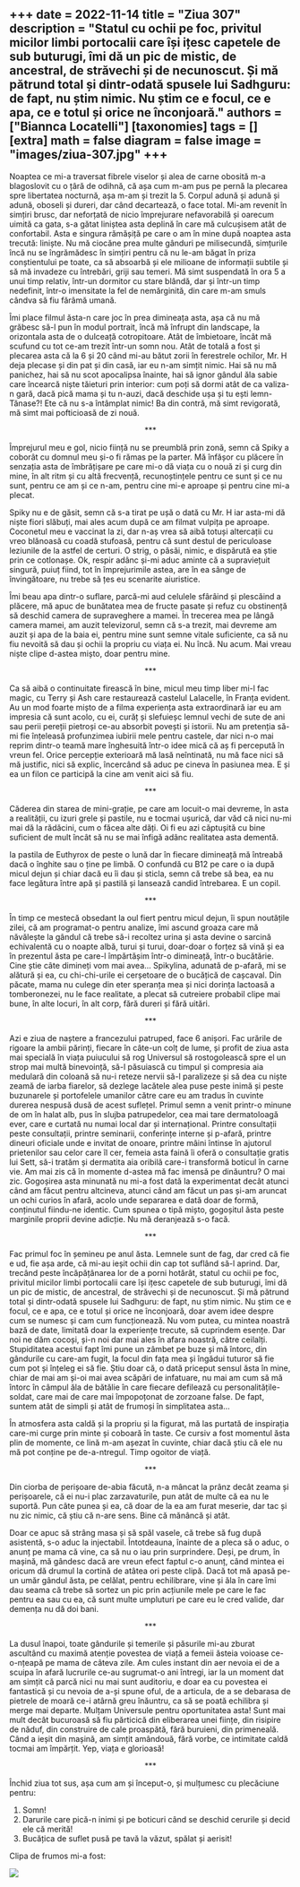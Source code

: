 
+++
date = 2022-11-14
title = "Ziua 307"
description = "Statul cu ochii pe foc, privitul micilor limbi portocalii care își ițesc capetele de sub buturugi, îmi dă un pic de mistic, de ancestral, de străvechi și de necunoscut. Și mă pătrund total și dintr-odată spusele lui Sadhguru: de fapt, nu știm nimic. Nu știm ce e focul, ce e apa, ce e totul și orice ne înconjoară."
authors = ["Biannca Locatelli"]
[taxonomies]
tags = []
[extra]
math = false
diagram = false
image = "images/ziua-307.jpg"
+++
---

Noaptea ce mi-a traversat fibrele viselor și alea de carne obosită m-a blagoslovit cu o țâră de odihnă, că așa cum m-am pus pe pernă la plecarea spre libertatea nocturnă, așa m-am și trezit la 5. Corpul adună și adună și adună, oboseli și dureri, dar când decartează, o face total. Mi-am revenit în simțiri brusc, dar neforțată de nicio împrejurare nefavorabilă și oarecum uimită ca gata, s-a gătat liniștea asta deplină în care mă culcușisem atât de confortabil. Asta e singura rămășiță pe care o am în mine după noaptea asta trecută: liniște. Nu mă ciocăne prea multe gânduri pe milisecundă, simțurile încă nu se îngrămădesc în simțiri pentru că nu le-am băgat în priza conștientului pe toate, ca să absoarbă și ele milioane de informații subtile și să mă invadeze cu întrebări, griji sau temeri. Mă simt suspendată în ora 5 a unui timp relativ, într-un dormitor cu stare blândă, dar și într-un timp nedefinit, într-o imensitate la fel de nemărginită, din care m-am smuls cândva să fiu fărâmă umană.

Îmi place filmul ăsta-n care joc în prea dimineața asta, așa că nu mă grăbesc să-l pun în modul portrait, încă mă înfrupt din landscape, la orizontala asta de o dulceață cotropitoare. Atât de îmbietoare, încât mă scufund cu tot ce-am trezit într-un somn nou. Atât de totală a fost și plecarea asta că la 6 și 20 când mi-au bătut zorii în ferestrele ochilor, Mr. H deja plecase și din pat și din casă, iar eu n-am simțit nimic. Hai să nu mă panichez, hai să nu scot apocalipsa înainte, hai să ignor gândul ăla sabie care încearcă niște tăieturi prin interior: cum poți să dormi atât de ca valiza-n gară, dacă pică mama și tu n-auzi, dacă deschide ușa și tu ești lemn-Tănase?! Ete că nu s-a întâmplat nimic! Ba din contră, mă simt revigorată, mă simt mai pofticioasă de zi nouă.

<p style="text-align: center;">***</p>

Împrejurul meu e gol, nicio ființă nu se preumblă prin zonă, semn că Spiky a coborât cu domnul meu și-o fi rămas pe la parter. Mă înfășor cu plăcere în senzația asta de îmbrățișare pe care mi-o dă viața cu o nouă zi și curg din mine, în alt ritm și cu altă frecvență, recunoștințele pentru ce sunt și ce nu sunt, pentru ce am și ce n-am, pentru cine mi-e aproape și pentru cine mi-a plecat.

Spiky nu e de găsit, semn că s-a tirat pe ușă o dată cu Mr. H iar asta-mi dă niște fiori slăbuți, mai ales acum după ce am filmat vulpița pe aproape. Coconetul meu e vaccinat la zi, dar n-aș vrea să aibă totuși altercații cu vreo blănoasă cu coadă stufoasă, pentru că sunt destul de periculoase leziunile de la astfel de certuri. O strig, o pâsăi, nimic, e dispărută ea știe prin ce cotlonașe. Ok, respir adânc și-mi aduc aminte că a supraviețuit singură, puiuț fiind, tot în împrejurimile astea, are în ea sânge de învingătoare, nu trebe să țes eu scenarite aiuristice.

Îmi beau apa dintr-o suflare, parcă-mi aud celulele sfârâind și plescăind a plăcere, mă apuc de bunătatea mea de fructe pasate și refuz cu obstinență să deschid camera de supraveghere a mamei. În trecerea mea pe lângă camera mamei, am auzit televizorul, semn că s-a trezit, mai devreme am auzit și apa de la baia ei, pentru mine sunt semne vitale suficiente, ca să nu fiu nevoită să dau și ochii la propriu cu viața ei. Nu încă. Nu acum. Mai vreau niște clipe d-astea mișto, doar pentru mine.

<p style="text-align: center;">***</p>

Ca să aibă o continuitate firească în bine, micul meu timp liber mi-l fac magic, cu Terry și Ash care restaurează castelul Lalacelle, în Franța evident. Au un mod foarte mișto de a filma experiența asta extraordinară iar eu am impresia că sunt acolo, cu ei, curăț și slefuieșc lemnul vechi de sute de ani sau perii pereții pietroși ce-au absorbit povești și istorii. Nu am pretenția să-mi fie înțeleasă profunzimea iubirii mele pentru castele, dar nici n-o mai reprim dintr-o teamă mare înghesuită într-o idee mică că aș fi percepută în vreun fel. Orice percepție exterioară mă lasă neîntinată, nu mă face nici să mă justific, nici să explic, încercând să aduc pe cineva în pasiunea mea. E și ea un filon ce participă la cine am venit aici să fiu.

<p style="text-align: center;">***</p>

Căderea din starea de mini-grație, pe care am locuit-o mai devreme, în asta a realității, cu izuri grele și pastile, nu e tocmai ușurică, dar văd că nici nu-mi mai dă la rădăcini, cum o făcea alte dăți. Oi fi eu azi căptușită cu bine suficient de mult încât să nu se mai înfigă adânc realitatea asta dementă.

Ia pastila de Euthyrox de peste o lună dar în fiecare dimineață mă întreabă dacă o înghite sau o ține pe limbă. O confundă cu B12 pe care o ia după micul dejun și chiar dacă eu îi dau și sticla, semn că trebe să bea, ea nu face legătura între apă și pastilă și lansează candid întrebarea. E un copil.

<p style="text-align: center;">***</p>

În timp ce mestecă obsedant la oul fiert pentru micul dejun, îi spun noutățile zilei, că am programat-o pentru analize, îmi ascund groaza care mă năvălește la gândul că trebe să-i recoltez urina și asta devine o sarcină echivalentă cu o noapte albă, turui și turui, doar-doar o forțez să vină și ea în prezentul ăsta pe care-l împărtășim într-o dimineață, într-o bucătărie. Cine știe câte dimineți vom mai avea… Spikylina, adunată de p-afară, mi se alătură și ea, cu chi-chi-urile ei cerșetoare de o bucățică de cașcaval. Din păcate, mama nu culege din eter speranța mea și nici dorința lactoasă a tomberonezei, nu le face realitate, a plecat să cutreiere probabil clipe mai bune, în alte locuri, în alt corp, fără dureri și fără uitări.

<p style="text-align: center;">***</p>

Azi e ziua de naștere a francezului patruped, face 6 anișori. Fac urările de rigoare la ambii părinți, fiecare în câte-un colț de lume, și profit de ziua asta mai specială în viața puiucului să rog Universul să rostogolească spre el un strop mai multă binevoință, să-l păsuiască cu timpul și compresia aia medulară din coloană să nu-i reteze nervii să-l paralizeze și să dea cu niște zeamă de iarba fiarelor, să dezlege lacătele alea puse peste inimă și peste buzunarele și portofelele umanilor către care eu am tradus în cuvinte durerea nespusă dusă de acest suflețel. Primul semn a venit printr-o minune de om în halat alb, pus în slujba patrupedelor, cea mai tare dermatoloagă ever, care e curtată nu numai local dar și internațional. Printre consultații peste consultații, printre seminarii, conferințe interne și p-afară, printre dineuri oficiale unde e invitat de onoare, printre mâini întinse în ajutorul prietenilor sau celor care îl cer, femeia asta faină îi oferă o consultație gratis lui Sett, să-i tratăm și dermatita aia oribilă care-i transformă boticul în carne vie. Am mai zis că în momente d-astea mă fac imensă pe dinăuntru? O mai zic. Gogoșirea asta minunată nu mi-a fost dată la experimentat decât atunci când am făcut pentru altcineva, atunci când am făcut un pas și-am aruncat un ochi curios în afară, acolo unde separarea e dată doar de formă, conținutul fiindu-ne identic. Cum spunea o tipă mișto, gogoșitul ăsta peste marginile proprii devine adicție. Nu mă deranjează s-o facă.

<p style="text-align: center;">***</p>

Fac primul foc în șemineu pe anul ăsta. Lemnele sunt de fag, dar cred că fie e ud, fie așa arde, că mi-au ieșit ochii din cap tot suflând să-l aprind. Dar, trecând peste încăpățânarea lor de a porni hotărât, statul cu ochii pe foc, privitul micilor limbi portocalii care își ițesc capetele de sub buturugi, îmi dă un pic de mistic, de ancestral, de străvechi și de necunoscut. Și mă pătrund total și dintr-odată spusele lui Sadhguru: de fapt, nu știm nimic. Nu știm ce e focul, ce e apa, ce e totul și orice ne înconjoară, doar avem idee despre cum se numesc și cam cum funcționează. Nu vom putea, cu mintea noastră bază de date, limitată doar la experiențe trecute, să cuprindem esențe. Dar noi ne dăm cocoși, și-n noi dar mai ales în afara noastră, către ceilalți. Stupiditatea acestui fapt îmi pune un zâmbet pe buze și mă întorc, din gândurile cu care-am fugit, la focul din fața mea și îngădui tuturor să fie cum pot și înțeleg ei să fie. Știu doar că, o dată priceput sensul ăsta în mine, chiar de mai am și-oi mai avea scăpări de infatuare, nu mai am cum să mă întorc în câmpul ăla de bătălie în care fiecare defilează cu personalitățile-soldat, care mai de care mai împopoțonat de zorzoane false. De fapt, suntem atât de simpli și atât de frumoși în simplitatea asta…

În atmosfera asta caldă și la propriu și la figurat, mă las purtată de inspirația care-mi curge prin minte și coboară în taste. Ce cursiv a fost momentul ăsta plin de momente, ce lină m-am așezat în cuvinte, chiar dacă știu că ele nu mă pot conține pe de-a-ntregul. Timp ogoitor de viață.

<p style="text-align: center;">***</p>

Din ciorba de perișoare de-abia făcută, n-a mâncat la prânz decât zeama și perișoarele, că ei nu-i plac zarzavaturile, pun atât de multe că ea nu le suportă. Pun câte punea și ea, că doar de la ea am furat meserie, dar tac și nu zic nimic, că știu că n-are sens. Bine că mănâncă și atât.

Doar ce apuc să strâng masa și să spăl vasele, că trebe să fug după asistentă, s-o aduc la injectabil. Întotdeauna, înainte de a pleca să o aduc, o anunț pe mama că vine, ca să nu o iau prin surprindere. Deși, pe drum, în mașină, mă gândesc dacă are vreun efect faptul c-o anunț, când mintea ei oricum dă drumul la cortină de atâtea ori peste clipă. Dacă tot mă apasă pe-un umăr gândul ăsta, pe celălat, pentru echilibrare, vine și ăla în care îmi dau seama că trebe să sortez un pic prin acțiunile mele pe care le fac pentru ea sau cu ea, că sunt multe umpluturi pe care eu le cred valide, dar demența nu dă doi bani.

<p style="text-align: center;">***</p>

La dusul înapoi, toate gândurile și temerile și păsurile mi-au zburat ascultând cu maximă atenție povestea de viață a femeii ăsteia voioase ce-o-nțeapă pe mama de câteva zile. Am cules instant din aer nevoia ei de a scuipa în afară lucrurile ce-au sugrumat-o ani întregi, iar la un moment dat am simțit că parcă nici nu mai sunt auditoriu, e doar ea cu povestea ei fantastică și cu nevoia de a-și spune oful, de a articula, de a se debarasa de pietrele de moară ce-i atârnă greu înăuntru, ca să se poată echilibra și merge mai departe. Mulțam Universule pentru oportunitatea asta! Sunt mai mult decât bucuroasă să fiu părticică din eliberarea unei ființe, din risipire de năduf, din construire de cale proaspătă, fără buruieni, din primeneală. Când a ieșit din mașină, am simțit amândouă, fără vorbe, ce intimitate caldă tocmai am împărțit. Yep, viața e glorioasă!

<p style="text-align: center;">***</p>

Închid ziua tot sus, așa cum am și început-o, și mulțumesc cu plecăciune pentru:
1. Somn!
2. Darurile care pică-n inimi și pe boticuri când se deschid cerurile și decid ele că merită!
3. Bucățica de suflet pusă pe tavă la văzut, spălat și aerisit!

Clipa de frumos mi-a fost:

<div class="flex justify-center">
  <img src="images/307.jpeg" />
</div>
